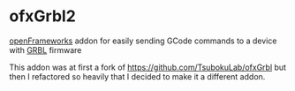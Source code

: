 # ofxGrbl2
[openFrameworks](https://openframeworks.cc/) addon for easily sending GCode commands to a device with [GRBL](https://github.com/gnea/grbl/) firmware


This addon was at first a fork of https://github.com/TsubokuLab/ofxGrbl but then I refactored so heavily that I decided to make it a different addon.

